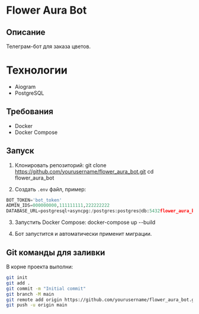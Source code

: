 # Flower Aura Bot

## Описание
Телеграм-бот для заказа цветов.

# Технологии
- Aiogram
- PostgreSQL

## Требования
- Docker
- Docker Compose

## Запуск

1. Клонировать репозиторий:
git clone https://github.com/yourusername/flower_aura_bot.git
cd flower_aura_bot

2. Создать `.env` файл, пример:
```python
BOT_TOKEN='bot_token'
ADMIN_IDS=000000000,111111111,222222222
DATABASE_URL=postgresql+asyncpg:/postgres:postgres@db:5432flower_aura_bot
```

3. Запустить Docker Compose:
docker-compose up --build

4. Бот запустится и автоматически применит миграции.

## Git команды для заливки

В корне проекта выполни:

```bash
git init
git add .
git commit -m "Initial commit"
git branch -M main
git remote add origin https://github.com/yourusername/flower_aura_bot.git
git push -u origin main
